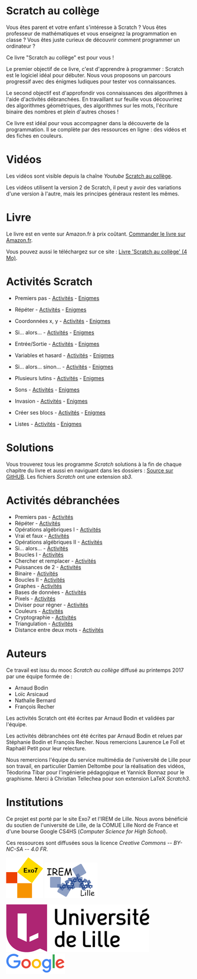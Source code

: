 Scratch au collège
==================


Vous êtes parent et votre enfant s'intéresse à Scratch ? Vous êtes professeur de mathématiques et vous enseignez la programmation en classe ? Vous êtes juste curieux de découvrir comment programmer un ordinateur ?

Ce livre "Scratch au collège" est pour vous !

Le premier objectif de ce livre, c'est d'apprendre à programmer : Scratch est le logiciel idéal pour débuter. Nous vous proposons un parcours progressif avec des énigmes ludiques pour tester vos connaissances.

Le second objectif est d'approfondir vos connaissances des algorithmes à l'aide d'activités débranchées. En travaillant sur feuille vous découvrirez des algorithmes géométriques, des algorithmes sur les mots, l'écriture binaire des nombres et plein d'autres choses !

Ce livre est idéal pour vous accompagner dans la découverte de la programmation. Il se complète par des ressources en ligne : des vidéos et des fiches en couleurs.


Vidéos
======

Les vidéos sont visible depuis la chaîne *Youtube* [Scratch au collège](http://www.youtube.com/ScratchAuCollege "www.youtube.com/ScratchAuCollege").

Les vidéos utilisent la version 2 de Scratch, il peut y avoir des variations d'une version à l'autre, mais les principes généraux restent les mêmes. 


Livre
=====

Le livre est en vente sur Amazon.fr à prix coûtant. [Commander le livre sur Amazon.fr](https://www.amazon.fr/dp/B092P76LYN).

Vous pouvez aussi le téléchargez sur ce site : [Livre 'Scratch au collège' (4 Mo)](livre-scratch3.pdf).


Activités Scratch
=================

* Premiers pas - [Activités](fiche01/scratch-01.pdf) - [Enigmes](fiche01/enigme-01.pdf)

* Répéter - [Activités](fiche02/scratch-02.pdf) - [Enigmes](fiche02/enigme-02.pdf)

* Coordonnées x, y - [Activités](fiche03/scratch-03.pdf) - [Enigmes](fiche03/enigme-03.pdf)

* Si... alors... - [Activités](fiche04/scratch-04.pdf) - [Enigmes](fiche04/enigme-04.pdf)

* Entrée/Sortie - [Activités](fiche05/scratch-05.pdf) - [Enigmes](fiche05/enigme-05.pdf)

* Variables et hasard - [Activités](fiche06/scratch-06.pdf) - [Enigmes](fiche06/enigme-06.pdf)

* Si... alors... sinon... - [Activités](fiche07/scratch-07.pdf) - [Enigmes](fiche07/enigme-07.pdf)

* Plusieurs lutins - [Activités](fiche08/scratch-08.pdf) - [Enigmes](fiche08/enigme-08.pdf)

* Sons - [Activités](fiche09/scratch-09.pdf) - [Enigmes](fiche09/enigme-09.pdf)

* Invasion - [Activités](fiche10/scratch-10.pdf) - [Enigmes](fiche10/enigme-10.pdf)

* Créer ses blocs - [Activités](fiche11/scratch-11.pdf) - [Enigmes](fiche11/enigme-11.pdf)

* Listes - [Activités](fiche12/scratch-12.pdf) - [Enigmes](fiche12/enigme-12.pdf)


Solutions
=========

Vous trouverez tous les programme *Scratch* solutions à la fin de chaque chapitre du livre et aussi en naviguant dans les dossiers : [Source sur GitHUB](https://github.com/exo7math/scratch3-exo7). Les fichiers *Scratch* ont une extension *sb3*.


Activités débranchées
=====================

* Premiers pas - [Activités](premiers_pas/premiers_pas.pdf)
* Répéter - [Activités](repeter/repeter.pdf)
* Opérations algébriques I - [Activités](operations_algebriques_1/operations_algebriques_1.pdf)
* Vrai et faux - [Activités](vrai_faux/vrai_faux.pdf)
* Opérations algébriques II - [Activités](operations_algebriques_2/operations_algebriques_2.pdf)
* Si... alors... - [Activités](si_alors/si_alors.pdf)
* Boucles I - [Activités](boucles_1/boucles_1.pdf)
* Chercher et remplacer - [Activités](chercher/chercher.pdf)
* Puissances de 2 - [Activités](puissances_de_2/puissances_de_2.pdf)
* Binaire - [Activités](binaire/binaire.pdf)
* Boucles II - [Activités](boucles_2/boucles_2.pdf)
* Graphes - [Activités](graphe/graphe.pdf)
* Bases de données - [Activités](base_de_donnees/base_de_donnees.pdf)
* Pixels - [Activités](pixels/pixels.pdf)
* Diviser pour régner - [Activités](diviser_pour_regner/diviser_pour_regner.pdf)
* Couleurs - [Activités](couleurs/couleurs.pdf)
* Cryptographie - [Activités](crypto/crypto.pdf)
* Triangulation - [Activités](triangulation/triangulation.pdf)
* Distance entre deux mots - [Activités](distance_mots/distance_mots.pdf)


Auteurs
=======

Ce travail est issu du mooc *Scratch au collège* diffusé au printemps 2017 par une équipe formée de :

 * Arnaud Bodin
 * Loïc Arsicaud
 * Nathalie Bernard
 * François Recher

Les activités Scratch ont été écrites par Arnaud Bodin et validées par l'équipe.

Les activités débranchées ont été écrites par Arnaud Bodin et relues par Stéphanie Bodin et François Recher. Nous remercions Laurence Le Foll et Raphaël Petit pour leur relecture.


Nous remercions l'équipe du service multimédia de l'université de Lille pour son travail, en particulier Damien Deltombe pour la réalisation des vidéos, Téodorina Tibar pour l'ingénierie pédagogique et Yannick Bonnaz pour le graphisme. Merci à Christian Tellechea pour son extension LaTeX *Scratch3*.




Institutions
============

Ce projet est porté par le site Exo7 et l'IREM de Lille. 
Nous avons bénéficié du soutien de l'université de Lille, de la COMUE Lille Nord de France et d'une bourse Google CS4HS (*Computer Science for High School*).

Ces ressources sont diffusées sous la licence *Creative Commons -- BY-NC-SA -- 4.0 FR*.

![Logo Exo7](divers/logo_exo7.png "logo Exo7")
![Logo IREM](divers/logo-irem-144.png "logo IREM")

![Logo Lille](divers/Logo-Univ-Lille.png "logo Lille")
![Logo Google](divers/logo-google.png "logo Google")



